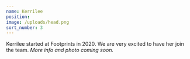 ```yaml
---
name: Kerrilee
position:
image: /uploads/head.png
sort_number: 3
---
```


Kerrilee started at Footprints in 2020. We are very excited to have her join the team. *More info and photo coming soon.*
